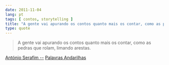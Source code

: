 ```yaml
---
date: 2011-11-04
lang: pt
tags: [ contos, storytelling ]
title: "A gente vai apurando os contos quanto mais os contar, como as pedras"
type: quote
---
```


> A gente vai apurando os contos quanto mais os contar, como as pedras que rolam, limando arestas.

[António Serafim --](http://videos.sapo.mz/e0kZMH2q8d2NF80FzlGM)
[Palavras Andarilhas](http://videos.sapo.mz/e0kZMH2q8d2NF80FzlGM)

